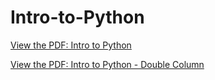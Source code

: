 # Intro-to-Python

[View the PDF: Intro to Python](https://docs.google.com/viewer?url=https://raw.githubusercontent.com/hyosang2/Intro-to-Python/main/Intro_to_Python_Review_Guide.pdf&embedded=true)

[View the PDF: Intro to Python - Double Column](https://docs.google.com/viewer?url=https://raw.githubusercontent.com/hyosang2/Intro-to-Python/main/Intro_to_Python_Review_Guide_Double_Col.pdf&embedded=true)